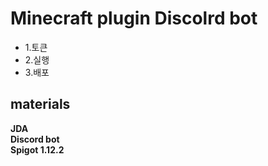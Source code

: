 
Minecraft plugin Discolrd bot
===============================
* 1.토큰
 * 2.실행
  * 3.배포
  
materials 
---------
 **JDA**<br>
**Discord bot**<br> 
**Spigot 1.12.2**<br>
